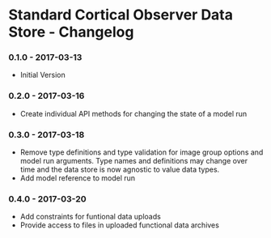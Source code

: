 # Standard Cortical Observer Data Store - Changelog

### 0.1.0 - 2017-03-13

* Initial Version

### 0.2.0 - 2017-03-16

* Create individual API methods for changing the state of a model run

### 0.3.0 - 2017-03-18

* Remove type definitions and type validation for image group options and model run arguments. Type names and definitions may change over time and the data store is now agnostic to value data types.
* Add model reference to model run

### 0.4.0 - 2017-03-20

* Add constraints for funtional data uploads
* Provide access to files in uploaded functional data archives
